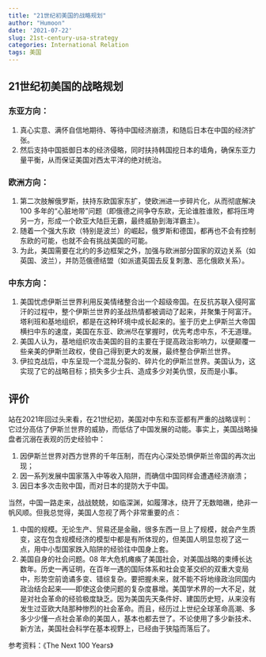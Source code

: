 ```yaml
---
title: "21世纪初美国的战略规划"
author: "Humoon"
date: '2021-07-22'
slug: 21st-century-usa-strategy
categories: International Relation
tags: 美国
---
```


## 21世纪初美国的战略规划

### 东亚方向：

1. 真心实意、满怀自信地期待、等待中国经济崩溃，和随后日本在中国的经济扩张。
2. 然后支持中国抵御日本的经济侵略，同时扶持韩国挖日本的墙角，确保东亚力量平衡，从而保证美国对西太平洋的绝对统治。

### 欧洲方向：

1. 第二次肢解俄罗斯，扶持东欧国家东扩，使欧洲进一步碎片化，从而彻底解决 100 多年的“心脏地带”问题（即俄德之间争夺东欧，无论谁胜谁败，都将压垮另一方，形成一个欧亚大陆巨无霸，最终威胁到海洋霸主）。
2. 随着一个强大东欧（特别是波兰）的崛起，俄罗斯和德国，都再也不会有控制东欧的可能，也就不会有挑战美国的可能。
3. 为此，美国需要在北约的多边框架之外，加强与欧洲部分国家的双边关系（如英国、波兰），并防范俄德结盟（如派遣英国去反复刺激、恶化俄欧关系）。

### 中东方向：

1. 美国忧虑伊斯兰世界利用反美情绪整合出一个超级帝国。在反抗苏联入侵阿富汗的过程中，整个伊斯兰世界的圣战热情都被调动了起来，并聚集于阿富汗。塔利班和基地组织，都是在这种环境中成长起来的。鉴于历史上伊斯兰大帝国横扫中东的速度，美国在东亚、欧洲尽在掌握时，优先考虑中东，不无道理。
2. 美国人认为，基地组织攻击美国的目的主要在于提高政治影响力，以便颠覆一些亲美的伊斯兰政权，使自己得到更大的发展，最终整合伊斯兰世界。
3. 伊拉克战后，中东呈现一个混乱分裂的、碎片化的伊斯兰世界。美国认为，这实现了它的战略目标；损失多少士兵、造成多少对美仇恨，反而是小事。


## 评价

站在2021年回过头来看，在21世纪初，美国对中东和东亚都有严重的战略误判：它过分高估了伊斯兰世界的威胁，而低估了中国发展的动能。事实上，美国战略操盘者沉溺在表观的历史经验中：

1. 因伊斯兰世界对西方世界的千年压制，而在内心深处恐惧伊斯兰帝国的再次出现；
2. 因一系列发展中国家落入中等收入陷阱，而确信中国同样会遭遇经济崩溃；
3. 因日本多次击败中国，而对日本的提防大于中国。


当然，中国一路走来，战战兢兢，如临深渊，如履薄冰，绕开了无数暗礁，绝非一帆风顺。但我总觉得，美国人忽视了两个非常重要的点：

1. 中国的规模。无论生产、贸易还是金融，很多东西一旦上了规模，就会产生质变，这在包含规模经济的模型中都是有所体现的，但美国人明显忽视了这一点，用中小型国家跌入陷阱的经验往中国身上套。
2. 美国自身的社会问题。08 年大危机瘫痪了美国社会，对美国战略的束缚长达数年。历史一再证明，在百年一遇的国际体系和社会变革交织的双重大变局中，形势空前诡谲多变、错综复杂。要把握未来，就不能不将地缘政治同国内政治结合起来——即使这会使问题的复杂度暴增。美国学术界的一大不足，就是对社会革命的经验极度缺乏。因为美国先天条件好、建国历史短，从来没有发生过亚欧大陆那种惨烈的社会革命。而且，经历过上世纪全球革命高潮、多多少少懂一点社会革命的美国人，基本也都去世了。不论使用了多少新技术、新方法，美国社会科学在基本视野上，已经由于狭隘而落后了。



参考资料：《The Next 100 Years》